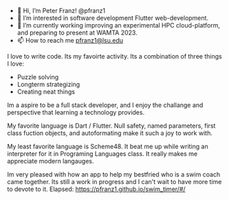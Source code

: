 - 👋 Hi, I’m Peter Franz! @pfranz1
- 👀 I’m interested in software development  Flutter web-development.
- 🌱 I’m currently working improving an experimental HPC cloud-platform, and preparing to present at WAMTA 2023.
- 📫 How to reach me pfranz1@lsu.edu

I love to write code. Its my favoirte activity. Its a combination of three things I love:
* Puzzle solving
* Longterm strategizing
* Creating neat things

Im a aspire to be a full stack developer, and I enjoy the challange and perspective that learning a technology provides.

My favorite language is Dart / Flutter. Null safety, named parameters, first class fuction objects, and autoformating make it such a joy to work with.

My least favorite language  is Scheme48. It beat me up while writing an interpreter for it in Programing Languages class. It really makes me appreciate modern langauges.

Im very pleased with how an app to help my bestfried who is a swim coach came together. Its still a work in progress and I can't wait to have more time to devote to it. Elapsed: https://pfranz1.github.io/swim_timer/#/

<!---
pfranz1/pfranz1 is a ✨ special ✨ repository because its `README.md` (this file) appears on your GitHub profile.
You can click the Preview link to take a look at your changes.
--->
